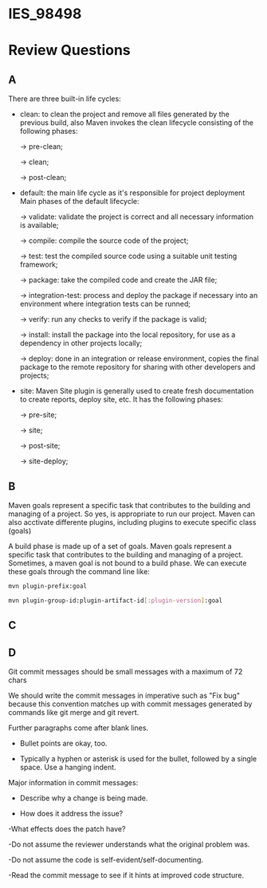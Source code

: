 # IES_98498

# Review Questions
## A
There are three built-in life cycles:
- clean: to clean the project and remove all files generated by the previous build, also Maven invokes the clean lifecycle consisting of the following phases:

    -> pre-clean;

    -> clean;

    -> post-clean;
- default: the main life cycle as it's responsible for project deployment
    Main phases of the default lifecycle:

    -> validate: validate the project is correct and all necessary information is available;

    -> compile: compile the source code of the project;

    -> test: test the compiled source code using a suitable unit testing framework;

    -> package: take the compiled code and create the JAR file;

    -> integration-test: process and deploy the package if necessary into an environment where integration tests can be runned;

    -> verify: run any checks to verify if the package is valid;

    -> install: install the package into the local repository, for use as a dependency in other projects locally;

    -> deploy: done in an integration or release environment, copies the final package to the remote repository for sharing with other developers and projects;
- site: Maven Site plugin is generally used to create fresh documentation to create reports, deploy site, etc. It has the following phases:

    -> pre-site;

    -> site;

    -> post-site;

    -> site-deploy;

## B
Maven goals represent a specific task that contributes to the building and managing of a project. So yes, is appropriate to run our project.
Maven can also acctivate differente plugins, including plugins to execute specific class (goals)

A build phase is made up of a set of goals. Maven goals represent a specific task that contributes to the building and managing of a project.
Sometimes, a maven goal is not bound to a build phase. We can execute these goals through the command line like:
```bash
mvn plugin-prefix:goal

mvn plugin-group-id:plugin-artifact-id[:plugin-version]:goal
```

## C


## D
Git commit messages should be small messages with a maximum of 72 chars

We should write the commit messages in imperative such as "Fix bug" because this convention matches up with commit messages
generated by commands like git merge and git revert.

Further paragraphs come after blank lines.

- Bullet points are okay, too.

- Typically a hyphen or asterisk is used for the bullet, followed by a
  single space. Use a hanging indent.

Major information in commit messages:

- Describe why a change is being made.

- How does it address the issue?

-What effects does the patch have?

-Do not assume the reviewer understands what the original problem was.

-Do not assume the code is self-evident/self-documenting.

-Read the commit message to see if it hints at improved code structure.